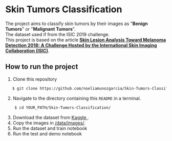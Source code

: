 # Skin Tumors Classification

The project aims to classify skin tumors by their images as  "**Benign Tumors**" or "**Malignant Tumors**".<br/>
The dataset used if from the ISIC 2019 challenge.  
This project is based on the article **[Skin Lesion Analysis Toward Melanoma Detection 2018: A Challenge Hosted by the International Skin Imaging Collaboration (ISIC)](https://arxiv.org/abs/1902.03368)**. 

## How to run the project
1. Clone this repository
```sh
   $ git clone https://github.com/noeliamunozgarcia/Skin-Tumors-Classification.git
``` 
2. Navigate to the directory containing this `README` in a terminal.
```sh
    $ cd YOUR_PATH/Skin-Tumors-Classification/
``` 
3. Download the dataset from  <a href="https://www.kaggle.com/datasets/andrewmvd/isic-2019"> Kaggle </a>.
4. Copy the images in [/data/images/](/data/images/). <br/>
5. Run the dataset and train notebook
6. Run the test and demo notebook

